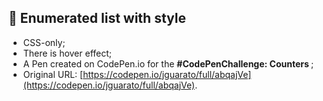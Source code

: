 ##  📝 Enumerated list with style

* CSS-only;
* There is hover effect;
* A Pen created on CodePen.io for the <strong>#CodePenChallenge: Counters
</strong>;
* Original URL: [https://codepen.io/jguarato/full/abqajVe](https://codepen.io/jguarato/full/abqajVe).